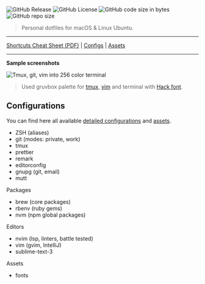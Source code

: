 ![GitHub Release](https://img.shields.io/github/v/release/egel/dotfiles)
![GitHub License](https://img.shields.io/github/license/egel/dotfiles)
![GitHub code size in bytes](https://img.shields.io/github/languages/code-size/egel/dotfiles)
![GitHub repo size](https://img.shields.io/github/repo-size/egel/dotfiles)

> Personal dotfiles for macOS & Linux Ubuntu.

---

[Shortcuts Cheat Sheet (PDF)][shortcuts-cheat-sheet] | [Configs][docs-configurations] | [Assets][docs-assets]

---

**Sample screenshots**

<img src="https://github.com/egel/dotfiles/blob/master/docs/assets/dotfiles_screenshot.png" title="Tmux, git, vim into 256 color terminal" />

> Used gruvbox palette for [tmux](https://github.com/egel/tmux-gruvbox), [vim](https://github.com/morhetz/gruvbox) and terminal with [Hack font][hack-font-webpage].

## Configurations

You can find here all available [detailed configurations][docs-configurations] and [assets][docs-assets].

-   ZSH (aliases)
-   git (modes: private, work)
-   tmux
-   prettier
-   remark
-   editorconfig
-   gnupg (git, email)
-   mutt

Packages

-   brew (core packages)
-   rbenv (ruby gems)
-   nvm (npm global packages)

Editors

-   nvim (lsp, linters, battle tested)
-   vim (gvim, IntelliJ)
-   sublime-text-3

Assets

-   fonts

[shortcuts-cheat-sheet]: http://bit.ly/1wqcChS
[hack-font-webpage]: https://sourcefoundry.org/hack/
[docs-configurations]: ./configuration/README.md
[docs-assets]: ./assets/README.md
